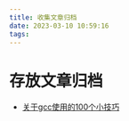 ```yaml
---
title: 收集文章归档
date: 2023-03-10 10:59:16
tags:
---
```

# 存放文章归档
- [关于gcc使用的100个小技巧](https://github.com/hellogcc/100-gcc-tips)